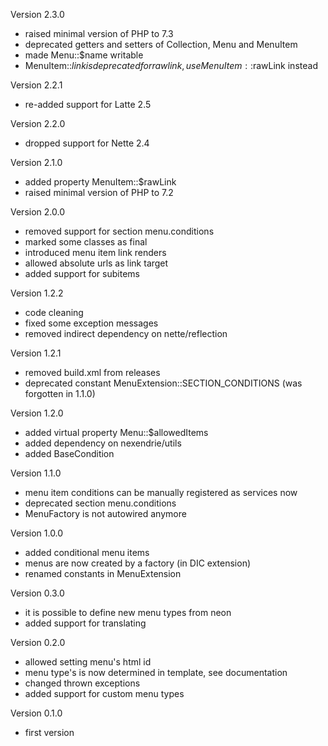 Version 2.3.0
- raised minimal version of PHP to 7.3
- deprecated getters and setters of Collection, Menu and MenuItem
- made Menu::$name writable
- MenuItem::$link is deprecated for raw link, use MenuItem::$rawLink instead

Version 2.2.1
- re-added support for Latte 2.5

Version 2.2.0
- dropped support for Nette 2.4

Version 2.1.0
- added property MenuItem::$rawLink
- raised minimal version of PHP to 7.2

Version 2.0.0
- removed support for section menu.conditions
- marked some classes as final
- introduced menu item link renders
- allowed absolute urls as link target
- added support for subitems

Version 1.2.2
- code cleaning
- fixed some exception messages
- removed indirect dependency on nette/reflection

Version 1.2.1
- removed build.xml from releases
- deprecated constant MenuExtension::SECTION_CONDITIONS (was forgotten in 1.1.0)

Version 1.2.0
- added virtual property Menu::$allowedItems
- added dependency on nexendrie/utils
- added BaseCondition

Version 1.1.0
- menu item conditions can be manually registered as services now
- deprecated section menu.conditions
- MenuFactory is not autowired anymore

Version 1.0.0
- added conditional menu items
- menus are now created by a factory (in DIC extension)
- renamed constants in MenuExtension

Version 0.3.0
- it is possible to define new menu types from neon
- added support for translating

Version 0.2.0
- allowed setting menu's html id
- menu type's is now determined in template, see documentation
- changed thrown exceptions
- added support for custom menu types

Version 0.1.0
- first version

